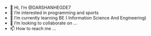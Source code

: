 - 👋 Hi, I’m @DARSHANHEGDE7
- 👀 I’m interested in programming and sports
- 🌱 I’m currently learning BE ( Information Science And Engineering)
- 💞️ I’m looking to collaborate on ...
- 📫 How to reach me ...

<!---
DARSHANHEGDE7/DARSHANHEGDE7 is a ✨ special ✨ repository because its `README.md` (this file) appears on your GitHub profile.
You can click the Preview link to take a look at your changes.
--->
